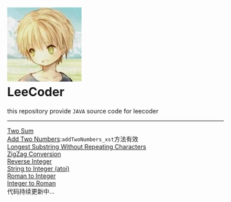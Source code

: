 ![](https://github.com/uestc-xst/test/raw/master/myimage.jpg)  
LeeCoder<br>
============
this repository provide `JAVA` source code for leecoder<br>

----------------------

[Two Sum](https://github.com/uestc-xst/LeeCoder/blob/master/src/com/leecoder/src/TwoSum.java)<br>
[Add Two Numbers](https://github.com/uestc-xst/LeeCoder/blob/master/src/com/leecoder/src/AddTwoNumbers.java):`addTwoNumbers_xst`方法有效<br>
[Longest Substring Without Repeating Characters](https://github.com/uestc-xst/LeeCoder/blob/master/src/com/leecoder/src/LengthOfLongestSubstring.java)<br>
[ZigZag Conversion](https://github.com/uestc-xst/LeeCoder/blob/dev/src/com/leecoder/src/ZigZagConversion.java)<br>
[Reverse Integer](https://github.com/uestc-xst/LeeCoder/blob/master/src/com/leecoder/src/ReverseInteger.java)<br>
[String to Integer (atoi)](https://github.com/uestc-xst/LeeCoder/blob/master/src/com/leecoder/src/String2Integer.java)<br>
[Roman to Integer](https://github.com/uestc-xst/LeeCoder/blob/dev/src/com/leecoder/src/Roman2Integer.java)<br>
[Integer to Roman](https://github.com/uestc-xst/LeeCoder/blob/master/src/com/leecoder/src/Integer2Roman.java)<br>
代码持续更新中...
